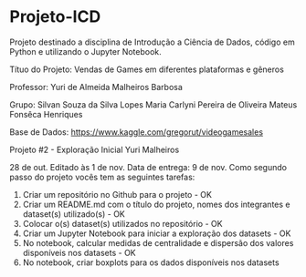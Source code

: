 # Projeto-ICD
Projeto destinado a disciplina de Introdução a Ciência de Dados, código em Python e utilizando o Jupyter Notebook.

Títuo do Projeto: Vendas de Games em diferentes plataformas e gêneros

Professor: Yuri de Almeida Malheiros Barbosa

Grupo:  Silvan Souza da Silva Lopes
        Maria Carlyni Pereira de Oliveira
        Mateus Fonsêca Henriques
        
Base de Dados: https://www.kaggle.com/gregorut/videogamesales

Projeto #2 - Exploração Inicial
Yuri Malheiros

28 de out. Editado às 1 de nov.
Data de entrega: 9 de nov.
Como segundo passo do projeto vocês tem as seguintes tarefas:

1. Criar um repositório no Github para o projeto - OK
2. Criar um README.md com o título do projeto, nomes dos integrantes e dataset(s) utilizado(s) - OK
3. Colocar o(s) dataset(s) utilizados no repositório - OK
4. Criar um Jupyter Notebook para iniciar a exploração dos datasets - OK
5. No notebook, calcular medidas de centralidade e dispersão dos valores disponíveis nos datasets - OK
6. No notebook, criar boxplots para os dados disponíveis nos datasets